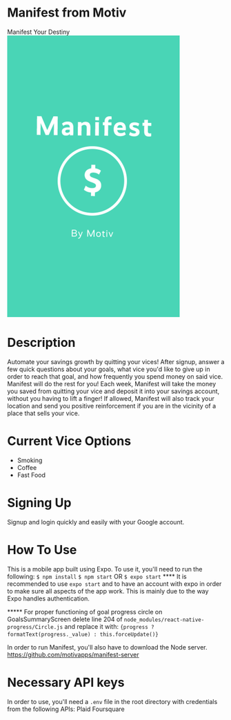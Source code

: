 # Manifest from Motiv
Manifest Your Destiny
![Alt text](/assets/screenshots/Screenshot_20190824-154528.png?raw=true)

# Description
Automate your savings growth by quitting your vices! After signup, answer a few quick questions about your goals, what vice you'd like to give up in order to reach that goal, and how frequently you spend money on said vice. Manifest will do the rest for you! Each week, Manifest will take the money you saved from quitting your vice and deposit it into your savings account, without you having to lift a finger! If allowed, Manifest will also track your location and send you positive reinforcement if you are in the vicinity of a place that sells your vice.

# Current Vice Options
- Smoking
- Coffee
- Fast Food

# Signing Up
Signup and login quickly and easily with your Google account.

# How To Use
This is a mobile app built using Expo. To use it, you'll need to run the following:
`$ npm install`
`$ npm start` OR `$ expo start`
**** It is recommended to use `expo start` and to have an account with expo in order to make sure all aspects of the app work. This is mainly due to the way Expo handles authentication.

***** For proper functioning of goal progress circle on GoalsSummaryScreen delete line 204 of `node_modules/react-native-progress/Circle.js` and replace it with: 
`{progress ? formatText(progress._value) : this.forceUpdate()}` 

In order to run Manifest, you'll also have to download the Node server.
https://github.com/motivapps/manifest-server

# Necessary API keys
In order to use, you'll need a `.env` file in the root directory with credentials from the following APIs:
Plaid
Foursquare
